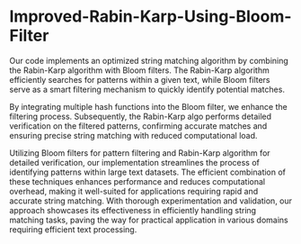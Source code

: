 # Improved-Rabin-Karp-Using-Bloom-Filter
Our code implements an optimized string matching algorithm by combining the Rabin-Karp algorithm with Bloom filters. The Rabin-Karp algorithm efficiently searches for patterns within a given text, while Bloom filters serve as a smart filtering mechanism to quickly identify potential matches.

By integrating multiple hash functions into the Bloom filter, we enhance the filtering process. Subsequently, the Rabin-Karp algo performs detailed verification on the filtered patterns, confirming accurate matches and ensuring precise string matching with reduced computational load.

Utilizing Bloom filters for pattern filtering and Rabin-Karp algorithm for detailed verification, our implementation streamlines the process of identifying patterns within large text datasets. The efficient combination of these techniques enhances performance and reduces computational overhead, making it well-suited for applications requiring rapid and accurate string matching. With thorough experimentation and validation, our approach showcases its effectiveness in efficiently handling string matching tasks, paving the way for practical application in various domains requiring efficient text processing.
